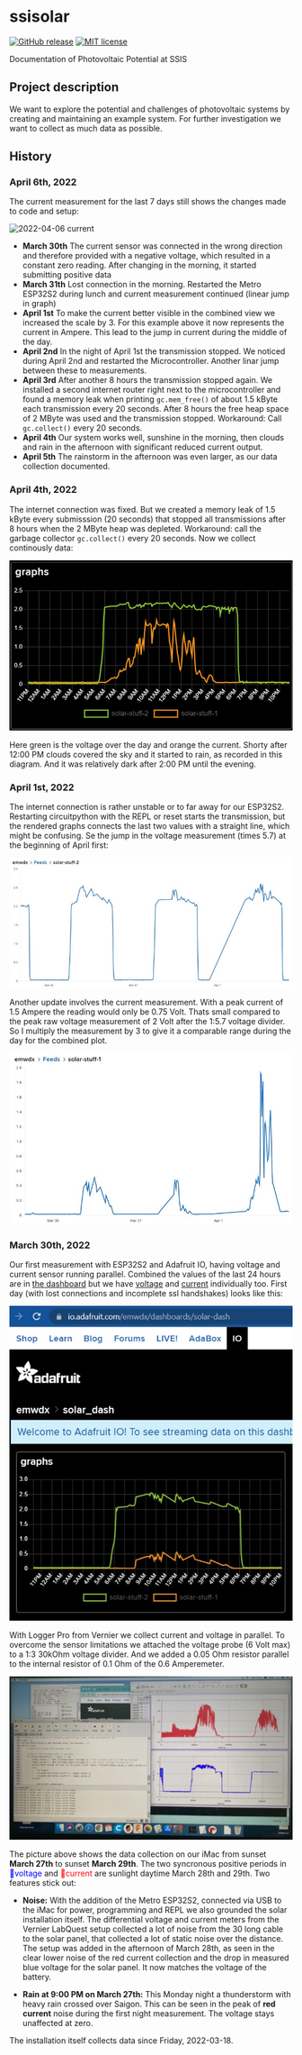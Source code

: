 # ssisolar
[![GitHub release](https://img.shields.io/github/release/kreier/ssisolar.svg)](https://github.com/kreier/ssisolar/releases/)
[![MIT license](https://img.shields.io/github/license/kreier/ssisolar)](https://kreier.mit-license.org/)

Documentation of Photovoltaic Potential at SSIS

## Project description

We want to explore the potential and challenges of photovoltaic systems by creating and maintaining an example system. For further investigation we want to collect as much data as possible.



## History

### April 6th, 2022

The current measurement for the last 7 days still shows the changes made to code and setup:

![2022-04-06 current](docs/2022-03-30_04-06_current.png)

- **March 30th** The current sensor was connected in the wrong direction and therefore provided with a negative voltage, which resulted in a constant zero reading. After changing in the morning, it started submitting positive data
- **March 31th** Lost connection in the morning. Restarted the Metro ESP32S2 during lunch and current measurement continued (linear jump in graph)
- **April 1st** To make the current better visible in the combined view we increased the scale by 3. For this example above it now represents the current in Ampere. This lead to the jump in current during the middle of the day.
- **April 2nd** In the night of April 1st the transmission stopped. We noticed during April 2nd and restarted the Microcontroller. Another linar jump between these to measurements.
- **April 3rd** After another 8 hours the transmission stopped again. We installed a second internet router right next to the microcontroller and found a memory leak when printing `gc.mem_free()` of about 1.5 kByte each transmission every 20 seconds. After 8 hours the free heap space of 2 MByte was used and the transmission stopped. Workaround: Call `gc.collect()` every 20 seconds.
- **April 4th** Our system works well, sunshine in the morning, then clouds and rain in the afternoon with significant reduced current output.
- **April 5th** The rainstorm in the afternoon was even larger, as our data collection documented.



### April 4th, 2022

The internet connection was fixed. But we created a memory leak of 1.5 kByte every submisssion (20 seconds) that stopped all transmissions after 8 hours when the 2 MByte heap was depleted. Workaround: call the garbage collector `gc.collect()` every 20 seconds. Now we collect continously data:

![2022-04-04 Combined](docs/2022-04-04.png)

Here green is the voltage over the day and orange the current. Shorty after 12:00 PM clouds covered the sky and it started to rain, as recorded in this diagram. And it was relatively dark after 2:00 PM until the evening.

### April 1st, 2022

The internet connection is rather unstable or to far away for our ESP32S2. Restarting circuitpython with the REPL or reset starts the transmission, but the rendered graphs connects the last two values with a straight line, which might be confusing. Se the jump in  the voltage measurement (times 5.7) at the beginning of April first:

![2022-04-01 Voltage](docs/2022-04-01_voltage.jpg)

Another update involves the current measurement. With a peak current of 1.5 Ampere the reading would only be 0.75 Volt. Thats small compared to the peak raw voltage measurement of 2 Volt after the 1:5.7 voltage divider. So I multiply the measurement by 3 to give it a comparable range during the day for the combined plot.

![2022-04-01 Current](docs/2022-04-01_current.jpg)


### March 30th, 2022

Our first measurement with ESP32S2 and Adafruit IO, having voltage and current sensor running parallel. Combined the values of the last 24 hours are in [the dashboard](https://io.adafruit.com/emwdx/dashboards/solar-dash) but we have [voltage](https://io.adafruit.com/emwdx/feeds/solar-stuff-2) and [current](https://io.adafruit.com/emwdx/feeds/solar-stuff-1) individually too. First day (with lost connections and incomplete ssl handshakes) looks like this:

![2022-03-30](docs/2022-03-30.jpg)

With Logger Pro from Vernier we collect current and voltage in parallel. To overcome the sensor limitations we attached the voltage probe (6 Volt max) to a 1:3 30kOhm voltage divider. And we added a 0.05 Ohm resistor parallel to the internal resistor of 0.1 Ohm of the 0.6 Amperemeter.

![2022-03-29](docs/2022-03-29.jpg)

The picture above shows the data collection on our iMac from sunset __March 27th__ to sunset __March 29th__. The two syncronous positive periods in <span style="color:blue">🔵voltage</span> and <span style="color:red">🔴current</span> are sunlight daytime March 28th and 29th. Two features stick out: 

- __Noise:__ With the addition of the Metro ESP32S2, connected via USB to the iMac for power, programming and REPL we also grounded the solar installation itself. The differential voltage and current meters from the Vernier LabQuest setup collected a lot of noise from the 30 long cable to the solar panel, that collected a lot of static noise over the distance. The setup was added in the afternoon of March 28th, as seen in the clear lower noise of the red current collection and the drop in measured blue voltage for the solar panel. It now matches the voltage of the battery.

- __Rain at 9:00 PM on March 27th:__ This Monday night a thunderstorm with heavy rain crossed over Saigon. This can be seen in the peak of __red current__ noise during the first night measurement. The voltage stays unaffected at zero.

The installation itself collects data since Friday, 2022-03-18.
